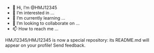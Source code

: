 - 👋 Hi, I’m @HMJ12345
- 👀 I’m interested in ...
- 🌱 I’m currently learning ...
- 💞️ I’m looking to collaborate on ...
- 📫 How to reach me ...

<!---
HMJ12345/HMJ12345 is a ✨ special ✨ repository because its `README.md` (this file) appears on your GitHub profile.
You can click the Preview link to take a look at your changes.
--->HMJ12345/HMJ12345 is now a special repository: its README.md will appear on your profile! Send feedback.
